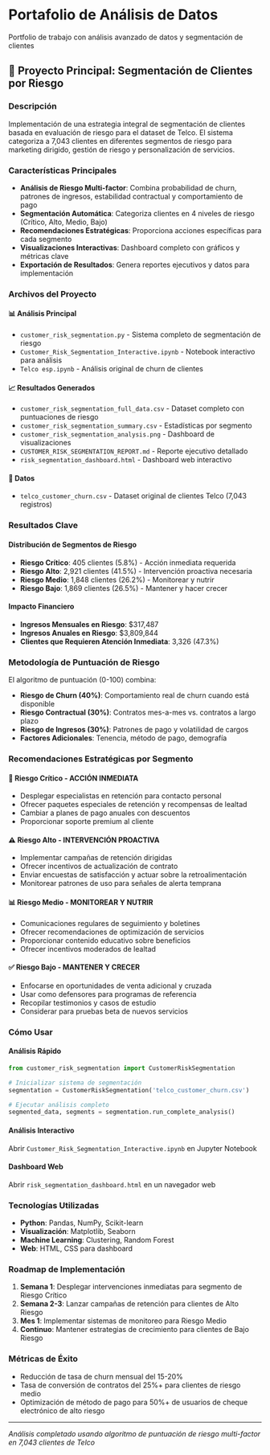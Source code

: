 # Portafolio de Análisis de Datos
Portfolio de trabajo con análisis avanzado de datos y segmentación de clientes

## 🎯 Proyecto Principal: Segmentación de Clientes por Riesgo

### Descripción
Implementación de una estrategia integral de segmentación de clientes basada en evaluación de riesgo para el dataset de Telco. El sistema categoriza a 7,043 clientes en diferentes segmentos de riesgo para marketing dirigido, gestión de riesgo y personalización de servicios.

### Características Principales
- **Análisis de Riesgo Multi-factor**: Combina probabilidad de churn, patrones de ingresos, estabilidad contractual y comportamiento de pago
- **Segmentación Automática**: Categoriza clientes en 4 niveles de riesgo (Crítico, Alto, Medio, Bajo)
- **Recomendaciones Estratégicas**: Proporciona acciones específicas para cada segmento
- **Visualizaciones Interactivas**: Dashboard completo con gráficos y métricas clave
- **Exportación de Resultados**: Genera reportes ejecutivos y datos para implementación

### Archivos del Proyecto

#### 📊 Análisis Principal
- `customer_risk_segmentation.py` - Sistema completo de segmentación de riesgo
- `Customer_Risk_Segmentation_Interactive.ipynb` - Notebook interactivo para análisis
- `Telco esp.ipynb` - Análisis original de churn de clientes

#### 📈 Resultados Generados
- `customer_risk_segmentation_full_data.csv` - Dataset completo con puntuaciones de riesgo
- `customer_risk_segmentation_summary.csv` - Estadísticas por segmento
- `customer_risk_segmentation_analysis.png` - Dashboard de visualizaciones
- `CUSTOMER_RISK_SEGMENTATION_REPORT.md` - Reporte ejecutivo detallado
- `risk_segmentation_dashboard.html` - Dashboard web interactivo

#### 📁 Datos
- `telco_customer_churn.csv` - Dataset original de clientes Telco (7,043 registros)

### Resultados Clave

#### Distribución de Segmentos de Riesgo
- **Riesgo Crítico**: 405 clientes (5.8%) - Acción inmediata requerida
- **Riesgo Alto**: 2,921 clientes (41.5%) - Intervención proactiva necesaria
- **Riesgo Medio**: 1,848 clientes (26.2%) - Monitorear y nutrir
- **Riesgo Bajo**: 1,869 clientes (26.5%) - Mantener y hacer crecer

#### Impacto Financiero
- **Ingresos Mensuales en Riesgo**: $317,487
- **Ingresos Anuales en Riesgo**: $3,809,844
- **Clientes que Requieren Atención Inmediata**: 3,326 (47.3%)

### Metodología de Puntuación de Riesgo

El algoritmo de puntuación (0-100) combina:
- **Riesgo de Churn (40%)**: Comportamiento real de churn cuando está disponible
- **Riesgo Contractual (30%)**: Contratos mes-a-mes vs. contratos a largo plazo
- **Riesgo de Ingresos (30%)**: Patrones de pago y volatilidad de cargos
- **Factores Adicionales**: Tenencia, método de pago, demografía

### Recomendaciones Estratégicas por Segmento

#### 🚨 Riesgo Crítico - ACCIÓN INMEDIATA
- Desplegar especialistas en retención para contacto personal
- Ofrecer paquetes especiales de retención y recompensas de lealtad
- Cambiar a planes de pago anuales con descuentos
- Proporcionar soporte premium al cliente

#### ⚠️ Riesgo Alto - INTERVENCIÓN PROACTIVA
- Implementar campañas de retención dirigidas
- Ofrecer incentivos de actualización de contrato
- Enviar encuestas de satisfacción y actuar sobre la retroalimentación
- Monitorear patrones de uso para señales de alerta temprana

#### 📊 Riesgo Medio - MONITOREAR Y NUTRIR
- Comunicaciones regulares de seguimiento y boletines
- Ofrecer recomendaciones de optimización de servicios
- Proporcionar contenido educativo sobre beneficios
- Ofrecer incentivos moderados de lealtad

#### ✅ Riesgo Bajo - MANTENER Y CRECER
- Enfocarse en oportunidades de venta adicional y cruzada
- Usar como defensores para programas de referencia
- Recopilar testimonios y casos de estudio
- Considerar para pruebas beta de nuevos servicios

### Cómo Usar

#### Análisis Rápido
```python
from customer_risk_segmentation import CustomerRiskSegmentation

# Inicializar sistema de segmentación
segmentation = CustomerRiskSegmentation('telco_customer_churn.csv')

# Ejecutar análisis completo
segmented_data, segments = segmentation.run_complete_analysis()
```

#### Análisis Interactivo
Abrir `Customer_Risk_Segmentation_Interactive.ipynb` en Jupyter Notebook

#### Dashboard Web
Abrir `risk_segmentation_dashboard.html` en un navegador web

### Tecnologías Utilizadas
- **Python**: Pandas, NumPy, Scikit-learn
- **Visualización**: Matplotlib, Seaborn
- **Machine Learning**: Clustering, Random Forest
- **Web**: HTML, CSS para dashboard

### Roadmap de Implementación
1. **Semana 1**: Desplegar intervenciones inmediatas para segmento de Riesgo Crítico
2. **Semana 2-3**: Lanzar campañas de retención para clientes de Alto Riesgo
3. **Mes 1**: Implementar sistemas de monitoreo para Riesgo Medio
4. **Continuo**: Mantener estrategias de crecimiento para clientes de Bajo Riesgo

### Métricas de Éxito
- Reducción de tasa de churn mensual del 15-20%
- Tasa de conversión de contratos del 25%+ para clientes de riesgo medio
- Optimización de método de pago para 50%+ de usuarios de cheque electrónico de alto riesgo

---
*Análisis completado usando algoritmo de puntuación de riesgo multi-factor en 7,043 clientes de Telco*
